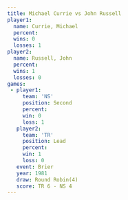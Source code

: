 ```yaml
---
title: Michael Currie vs John Russell
player1:               
  name: Currie, Michael
  percent:             
  wins: 0              
  losses: 1            
player2:               
  name: Russell, John  
  percent:             
  wins: 1              
  losses: 0            
games:
 - player1:          
     team: 'NS'      
     position: Second
     percent:        
     win: 0          
     loss: 1         
   player2:        
     team: 'TR'    
     position: Lead
     percent:      
     win: 1        
     loss: 0       
   event: Brier        
   year: 1981          
   draw: Round Robin(4)
   score: TR 6 - NS 4  
---
```

